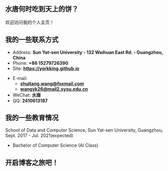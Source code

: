 ## 水唐何时吃到天上的饼？

欢迎访问我的个人主页！

<!-- slide -->

## 我的一些联系方式

- Address: **Sun Yat-sen University - 132 Waihuan East Rd. - Guangzhou, China**
- Phone: **+86 15279726390**
- Site: **<https://yorkking.github.io>**

<!-- slide vertical=true -->

- E-mail:
  - **[shuitang.wang@foxmail.com](mailto:shuitang.wang@foxmail.com)**
  - **[wangyk26@mail2.sysu.edu.cn](mailto:wangyk26@mail2.sysu.edu.cn)**
- WeChat: **水唐**
- QQ: **2410613187**

<!-- slide -->

## 我的一些教育情况

<!-- slide vertical=true -->

School of Data and Computer Science, Sun Yat-sen University, Guangzhou, Sept. 2017 - Jul. 2021(expected)

- Bachelor of Computer Science (AI Class)

<!-- slide -->

## 开启博客之旅吧！
